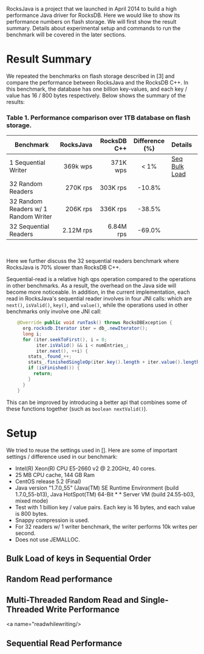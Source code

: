 
RocksJava is a project that we launched in April 2014 to build a high performance Java driver for RocksDB.  Here we would like to show its performance numbers on flash storage.  We will first show the result summary.  Details about experimental setup and commands to run the benchmark will be covered in the later sections.

# Result Summary
We repeated the benchmarks on flash storage described in [3] and compare the performance between RocksJava and the RocksDB C++.  In this benchmark, the database has one billion key-values, and each key / value has 16 / 800 bytes respectively.  Below shows the summary of the results:

### Table 1.  Performance comparison over 1TB database on flash storage.
| Benchmark                          | RocksJava | RocksDB C++ | Difference (%)| Details |
|------------------------------------|----------:|------------:|:-------:|:--------|
|1 Sequential Writer                 | 369k wps  |  371K wps   |   < 1%  | [Seq Bulk Load](#fillseq) |
|32 Random Readers	             | 270K rps  |  303K rps   | -10.8%  |         |
|32 Random Readers w/ 1 Random Writer| 206K rps  |  336K rps   | -38.5%  |         |
|32 Sequential Readers               |2.12M rps  | 6.84M rps   | -69.0%  |         |
<br/>

Here we further discuss the 32 sequential readers benchmark where RocksJava is 70% slower than RocksDB C++.

Sequential-read is a relative high qps operation compared to the operations in other benchmarks. As a result, the overhead on the Java side will become more noticeable. In addition, in the current implementation, each read in RocksJava's sequential reader involves in four JNI calls: which are `next()`, `isValid()`, `key()`, and `value()`, while the operations used in other benchmarks only involve one JNI call:

```java
    @Override public void runTask() throws RocksDBException {
      org.rocksdb.Iterator iter = db_.newIterator();
      long i;
      for (iter.seekToFirst(), i = 0;
           iter.isValid() && i < numEntries_;
           iter.next(), ++i) {
        stats_.found_++;
        stats_.finishedSingleOp(iter.key().length + iter.value().length);
        if (isFinished()) {
          return;
        }
      }
    }
```

This can be improved by introducing a better api that combines some of these functions together (such as `boolean nextValid()`).

# Setup
We tried to reuse the settings used in [].  Here are some of important settings / difference used in our benchmark:

* Intel(R) Xeon(R) CPU E5-2660 v2 @ 2.20GHz, 40 cores.
* 25 MB CPU cache, 144 GB Ram
* CentOS release 5.2 (Final)
* Java version "1.7.0_55" (Java(TM) SE Runtime Environment (build 1.7.0_55-b13), Java HotSpot(TM) 64-Bit * * Server VM (build 24.55-b03, mixed mode)
* Test with 1 billion key / value pairs. Each key is 16 bytes, and each value is 800 bytes.
* Snappy compression is used.
* For 32 readers w/ 1 writer benchmark, the writer performs 10k writes per second.
* Does not use JEMALLOC.

## Bulk Load of keys in Sequential Order
<a name="fillseq"/>

## Random Read performance
<a name="readrandom"/>

## Multi-Threaded Random Read and Single-Threaded Write Performance
<a name="readwhilewriting/>

## Sequential Read Performance
<a name="readseq"/>
